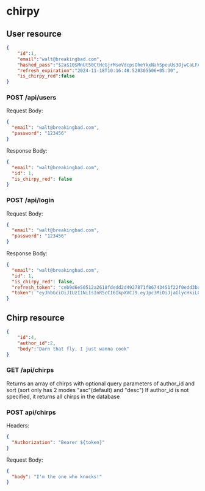 # chirpy

## User resource
```json
{
    "id":1,
    "email":"walt@breakingbad.com",
    "hashed_pass":"$2a$10$MnUt50CtHcGjrMseVdcpsOheYkxNahSpeuUs3OjwCaLFAfa2TaZVO","refresh_token":"f27d244ab24f5a17740423c6e12d89991ed23f0346ffa0570c6ec5605a50df29",
    "refresh_expiration":"2024-11-18T10:16:48.520305506+05:30",
    "is_chirpy_red":false
}
```

### POST /api/users
Request Body:
```json
{
  "email": "walt@breakingbad.com",
  "password": "123456"
}
```
Response Body:
```json
{
  "email": "walt@breakingbad.com",
  "id": 1,
  "is_chirpy_red": false
}
```

### POST /api/login
Request Body:
```json
{
  "email": "walt@breakingbad.com",
  "password": "123456"
}
```
Response Body:
```json
{
  "email": "walt@breakingbad.com",
  "id": 1,
  "is_chirpy_red": false,
  "refresh_token": "ceb9d6e50512a2618fdedd2d4927871f86743451f22f0edd3bac520ad271fb83",
  "token": "eyJhbGciOiJIUzI1NiIsInR5cCI6IkpXVCJ9.eyJpc3MiOiJjaGlycHkiLCJzdWIiOiIxIiwiZXhwIjoxNzI2NzIyOTc4LCJpYXQiOjE3MjY3MTkzNzh9.0cmnQUe86jCEPHnx6ZK5YWRcL1JMPE3mfVOAO4cKhkc"
}
```

## Chirp resource

``` json
{
    "id":4,
    "author_id":2,
    "body":"Darn that fly, I just wanna cook"
}
```

### GET /api/chirps
Returns an array of chirps with optional query parameters of author_id and sort (sort only has 2 modes "asc"(default) and "desc")
If author_id is not specified, it returns all chirps in the database

### POST api/chirps
Headers:
```json
{
  "Authorization": "Bearer ${token}"
}
```

Request Body:
```json
{
  "body": "I'm the one who knocks!"
}
```
